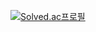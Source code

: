 <!--<img src="https://capsule-render.vercel.app/api?type=soft&color=auto&height=120&section=header&text=smdtb&animation=fadeIn&fontSize=90" />-->



[![Solved.ac프로필](http://mazassumnida.wtf/api/generate_badge?boj=smdtb1998)](https://solved.ac/smdtb1998)
